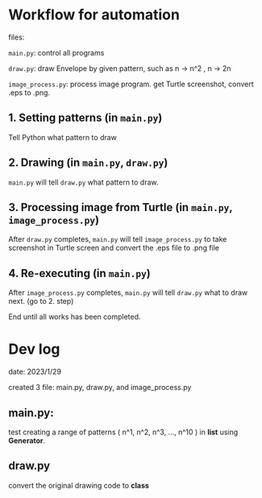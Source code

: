 # Workflow for automation

files: 

```main.py```:           control all programs

```draw.py```:            draw Envelope by given pattern, such as n -> n^2 , n -> 2n

```image_process.py```:   process image program. get Turtle screenshot, convert .eps to .png.

## 1. Setting patterns (in ```main.py```)
Tell Python what pattern to draw

## 2. Drawing (in ```main.py```, ```draw.py```)
```main.py``` will tell ```draw.py``` what pattern to draw.

## 3. Processing image from Turtle (in ```main.py```, ```image_process.py```)
After ```draw.py``` completes, ```main.py``` will tell ```image_process.py``` to take screenshot in Turtle screen and convert the .eps file to .png file

## 4. Re-executing (in ```main.py```)
After ```image_process.py``` completes, ```main.py``` will tell ```draw.py``` what to draw next. (go to 2. step)

End until all works has been completed.




# Dev log

date: 2023/1/29

created 3 file: main.py, draw.py, and image_process.py

## main.py:

test creating a range of patterns ( n^1, n^2, n^3, ..., n^10 ) in __list__ using __Generator__.

## draw.py

convert the original drawing code to __class__


